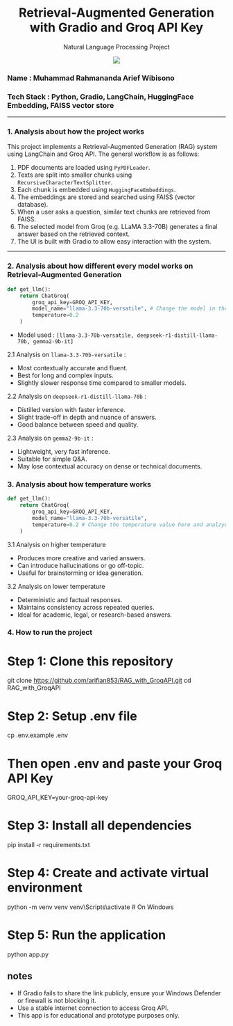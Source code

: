 <h1 align="center"> Retrieval-Augmented Generation with Gradio and Groq API Key</h1>
<p align="center"> Natural Language Processing Project</p>

<div align="center">
  <img src="https://img.shields.io/badge/python-3670A0?style=for-the-badge&logo=python&logoColor=ffdd54">
</div>

### Name : Muhammad Rahmananda Arief Wibisono  
### Tech Stack : Python, Gradio, LangChain, HuggingFace Embedding, FAISS vector store

---

### 1. Analysis about how the project works

This project implements a Retrieval-Augmented Generation (RAG) system using LangChain and Groq API. The general workflow is as follows:

1. PDF documents are loaded using `PyPDFLoader`.
2. Texts are split into smaller chunks using `RecursiveCharacterTextSplitter`.
3. Each chunk is embedded using `HuggingFaceEmbeddings`.
4. The embeddings are stored and searched using FAISS (vector database).
5. When a user asks a question, similar text chunks are retrieved from FAISS.
6. The selected model from Groq (e.g. LLaMA 3.3-70B) generates a final answer based on the retrieved context.
7. The UI is built with Gradio to allow easy interaction with the system.

---

### 2. Analysis about how different every model works on Retrieval-Augmented Generation

```python
def get_llm():
    return ChatGroq(
        groq_api_key=GROQ_API_KEY,
        model_name="llama-3.3-70b-versatile", # Change the model in the code
        temperature=0.2
    )
```
- Model used : ```[llama-3.3-70b-versatile, deepseek-r1-distill-llama-70b, gemma2-9b-it]```

2.1 Analysis on ```llama-3.3-70b-versatile``` : 
- Most contextually accurate and fluent.
- Best for long and complex inputs.
- Slightly slower response time compared to smaller models.

2.2 Analysis on ```deepseek-r1-distill-llama-70b``` : 
- Distilled version with faster inference.
- Slight trade-off in depth and nuance of answers.
- Good balance between speed and quality.

2.3 Analysis on ```gemma2-9b-it``` : 
- Lightweight, very fast inference.
- Suitable for simple Q&A.
- May lose contextual accuracy on dense or technical documents.

### 3. Analysis about how temperature works

```python
def get_llm():
    return ChatGroq(
        groq_api_key=GROQ_API_KEY,
        model_name="llama-3.3-70b-versatile",
        temperature=0.2 # Change the temperature value here and analzye
    )
```

3.1 Analysis on higher temperature 
- Produces more creative and varied answers.
- Can introduce hallucinations or go off-topic.
- Useful for brainstorming or idea generation.

3.2 Analysis on lower temperature
- Deterministic and factual responses.
- Maintains consistency across repeated queries.
- Ideal for academic, legal, or research-based answers.

### 4. How to run the project

# Step 1: Clone this repository
git clone https://github.com/arifian853/RAG_with_GroqAPI.git
cd RAG_with_GroqAPI

# Step 2: Setup .env file
cp .env.example .env
# Then open .env and paste your Groq API Key
GROQ_API_KEY=your-groq-api-key

# Step 3: Install all dependencies
pip install -r requirements.txt

# Step 4: Create and activate virtual environment
python -m venv venv
venv\Scripts\activate    # On Windows

# Step 5: Run the application
python app.py

## notes
- If Gradio fails to share the link publicly, ensure your Windows Defender or firewall is not blocking it.
- Use a stable internet connection to access Groq API.
- This app is for educational and prototype purposes only.

```
